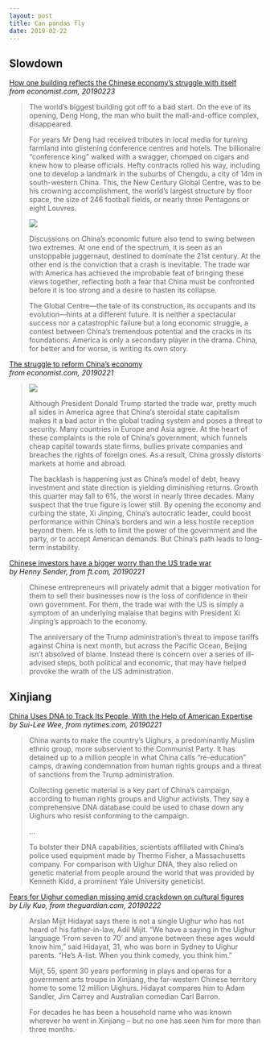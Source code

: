 ```yaml
---
layout: post
title: Can pandas fly
date: 2019-02-22
---
```


## Slowdown

[How one building reflects the Chinese economy’s struggle with itself](https://www.economist.com/essay/2019/02/23/how-one-building-reflects-the-chinese-economys-struggle-with-itself) <br> *from economist.com, 20190223*

> The world’s biggest building got off to a bad start. On the eve of its opening, Deng Hong, the man who built the mall-and-office complex, disappeared.
>
> For years Mr Deng had received tributes in local media for turning farmland into glistening conference centres and hotels. The billionaire “conference king” walked with a swagger, chomped on cigars and knew how to please officials. Hefty contracts rolled his way, including one to develop a landmark in the suburbs of Chengdu, a city of 14m in south-western China. This, the New Century Global Centre, was to be his crowning accomplishment, the world’s largest structure by floor space, the size of 246 football fields, or nearly three Pentagons or eight Louvres.
>
> ![](https://www.economist.com/sites/default/files/imagecache/1200-width/images/print-edition/20190223_ESP021_0.jpg)
>
> Discussions on China’s economic future also tend to swing between two extremes. At one end of the spectrum, it is seen as an unstoppable juggernaut, destined to dominate the 21st century. At the other end is the conviction that a crash is inevitable. The trade war with America has achieved the improbable feat of bringing these views together, reflecting both a fear that China must be confronted before it is too strong and a desire to hasten its collapse.
>
> The Global Centre—the tale of its construction, its occupants and its evolution—hints at a different future. It is neither a spectacular success nor a catastrophic failure but a long economic struggle, a contest between China’s tremendous potential and the cracks in its foundations. America is only a secondary player in the drama. China, for better and for worse, is writing its own story.

[The struggle to reform China’s economy](https://www.economist.com/leaders/2019/02/21/the-struggle-to-reform-chinas-economy) <br> *from economist.com, 20190221*

> ![](https://pbs.twimg.com/media/Dz70rJEX4AI7X3-.jpg:large)
>
> Although President Donald Trump started the trade war, pretty much all sides in America agree that China’s steroidal state capitalism makes it a bad actor in the global trading system and poses a threat to security. Many countries in Europe and Asia agree. At the heart of these complaints is the role of China’s government, which funnels cheap capital towards state firms, bullies private companies and breaches the rights of foreign ones. As a result, China grossly distorts markets at home and abroad.
>
> The backlash is happening just as China’s model of debt, heavy investment and state direction is yielding diminishing returns. Growth this quarter may fall to 6%, the worst in nearly three decades. Many suspect that the true figure is lower still. By opening the economy and curbing the state, Xi Jinping, China’s autocratic leader, could boost performance within China’s borders and win a less hostile reception beyond them. He is loth to limit the power of the government and the party, or to accept American demands. But China’s path leads to long-term instability.

[Chinese investors have a bigger worry than the US trade war](https://www.ft.com/content/53cb77b4-3378-11e9-bb0c-42459962a812) <br> *by Henny Sender, from ft.com, 20190221*

> Chinese entrepreneurs will privately admit that a bigger motivation for them to sell their businesses now is the loss of confidence in their own government. For them, the trade war with the US is simply a symptom of an underlying malaise that begins with President Xi Jinping’s approach to the economy.
>
> The anniversary of the Trump administration’s threat to impose tariffs against China is next month, but across the Pacific Ocean, Beijing isn’t absolved of blame. Instead there is concern over a series of ill-advised steps, both political and economic, that may have helped provoke the wrath of the US administration.

## Xinjiang

[China Uses DNA to Track Its People, With the Help of American Expertise](https://www.nytimes.com/2019/02/21/business/china-xinjiang-uighur-dna-thermo-fisher.html) <br> *by Sui-Lee Wee, from nytimes.com, 20190221*

> China wants to make the country’s Uighurs, a predominantly Muslim ethnic group, more subservient to the Communist Party. It has detained up to a million people in what China calls “re-education” camps, drawing condemnation from human rights groups and a threat of sanctions from the Trump administration.
>
> Collecting genetic material is a key part of China’s campaign, according to human rights groups and Uighur activists. They say a comprehensive DNA database could be used to chase down any Uighurs who resist conforming to the campaign.
>
> ...
>
> To bolster their DNA capabilities, scientists affiliated with China’s police used equipment made by Thermo Fisher, a Massachusetts company. For comparison with Uighur DNA, they also relied on genetic material from people around the world that was provided by Kenneth Kidd, a prominent Yale University geneticist.

[Fears for Uighur comedian missing amid crackdown on cultural figures](https://www.theguardian.com/world/2019/feb/22/xinjiang-fears-for-uihgur-comedian-missing-amid-crackdown-on-cultural-figures) <br> *by Lily Kuo, from theguardian.com, 20190222*

> Arslan Mijit Hidayat says there is not a single Uighur who has not heard of his father-in-law, Adil Mijit. “We have a saying in the Uighur language ‘From seven to 70’ and anyone between these ages would know him,” said Hidayat, 31, who was born in Sydney to Uighur parents. “He’s A-list. When you think comedy, you think him.”
>
> Mijit, 55, spent 30 years performing in plays and operas for a government arts troupe in Xinjiang, the far-western Chinese territory home to some 12 million Uighurs. Hidayat compares him to Adam Sandler, Jim Carrey and Australian comedian Carl Barron.
>
> For decades he has been a household name who was known wherever he went in Xinjiang – but no one has seen him for more than three months.·